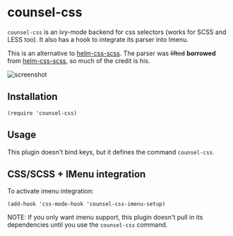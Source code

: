 # counsel-css

`counsel-css` is an ivy-mode backend for css selectors (works for SCSS and LESS
too). It also has a hook to integrate its parser into Imenu.

This is an alternative to [helm-css-scss]. The parser was ~~lifted~~
**borrowed** from [helm-css-scss], so much of the credit is his.

![screenshot](../screenshots/01.png)

## Installation

```emacs-lisp
(require 'counsel-css)
```

## Usage

This plugin doesn't bind keys, but it defines the command `counsel-css`.

## CSS/SCSS + IMenu integration

To activate imenu integration:

`(add-hook 'css-mode-hook 'counsel-css-imenu-setup)`

NOTE: If you only want imenu support, this plugin doesn't pull in its
dependencies until you use the `counsel-css` command.


[helm-css-scss]: https://github.com/ShingoFukuyama/helm-css-scss

